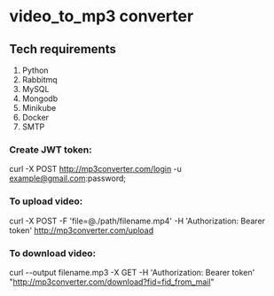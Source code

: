 # video_to_mp3 converter

## Tech requirements
1. Python
2. Rabbitmq
3. MySQL
4. Mongodb
5. Minikube
6. Docker
7. SMTP


### Create JWT token:
curl -X POST http://mp3converter.com/login -u example@gmail.com:password;

### To upload video:
curl -X POST -F 'file=@./path/filename.mp4' -H 'Authorization: Bearer token' http://mp3converter.com/upload

### To download video:
curl --output filename.mp3 -X GET -H 'Authorization: Bearer token' "http://mp3converter.com/download?fid=fid_from_mail"